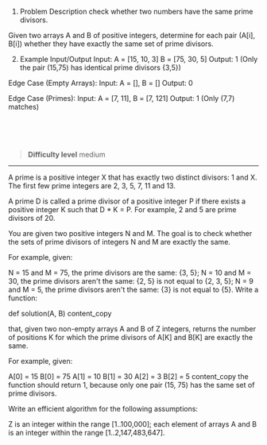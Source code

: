 1. Problem Description
  check whether two numbers have the same prime divisors.

Given two arrays A and B of positive integers, determine for each pair (A[i], B[i]) whether they have exactly the same set of prime divisors.

2. Example Input/Output
Input:
A = [15, 10, 3]
B = [75, 30, 5]
Output: 1 (Only the pair (15,75) has identical prime divisors {3,5})

Edge Case (Empty Arrays):
Input: A = [], B = []
Output: 0

Edge Case (Primes):
Input: A = [7, 11], B = [7, 121]
Output: 1 (Only (7,7) matches)


<br><br><br>

> **Difficulty level**
> medium

---

A prime is a positive integer X that has exactly two distinct divisors: 1 and X. The first few prime integers are 2, 3, 5, 7, 11 and 13.

A prime D is called a prime divisor of a positive integer P if there exists a positive integer K such that D * K = P. For example, 2 and 5 are prime divisors of 20.

You are given two positive integers N and M. The goal is to check whether the sets of prime divisors of integers N and M are exactly the same.

For example, given:

N = 15 and M = 75, the prime divisors are the same: {3, 5};
N = 10 and M = 30, the prime divisors aren't the same: {2, 5} is not equal to {2, 3, 5};
N = 9 and M = 5, the prime divisors aren't the same: {3} is not equal to {5}.
Write a function:

def solution(A, B)
content_copy

that, given two non-empty arrays A and B of Z integers, returns the number of positions K for which the prime divisors of A[K] and B[K] are exactly the same.

For example, given:

A[0] = 15 B[0] = 75 A[1] = 10 B[1] = 30 A[2] = 3 B[2] = 5
content_copy
the function should return 1, because only one pair (15, 75) has the same set of prime divisors.

Write an efficient algorithm for the following assumptions:

Z is an integer within the range [1..100,000];
each element of arrays A and B is an integer within the range [1..2,147,483,647].
